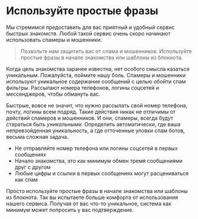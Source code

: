 # Используйте простые фразы

Мы стремимся предоставить для вас приятный и удобный сервис быстрых знакомств.
Любой такой сервис очень скоро начинают использовать спамеры и мошенники.

> Позвольте нам защитить вас от спама и мошенников.
Используйте простые фразы в начале знакомства или шаблоны из блокнота.

Когда цель знакомства заранее известна, нет особого смысла казаться уникальным.
Пожалуйста, поймите нашу боль. Спамеры и мошенники используют уникальное содержание сообщений
с целью обойти спам фильтры. Рассылают номера телефонов, логины соцсетей и мессенджеров,
чтобы обмануть вас.

Быстрые, вовсе не значит, что нужно рассылать свой номер телефона, почту, логины всем подряд.
Такие действия никак не отличимы от действий спамеров и мошенников. И они, спамеры, всегда будут стараться
быть _уникальными_. Определить автоматически, где ваша непревзойденная уникальность,
а где отточенные уловки спам ботов, весьма сложная задача.
* Не отправляйте номер телефона или логины соцсетей в первых сообщениях
* Начало знакомства, это как минимум обмен тремя сообщениями друг с другом
* Любые цифры и ссылки в первых сообщениях могут расцениваться как спам

Просто используйте простые фразы в начале знакомства или шаблоны из блокнота.
Так вы испытаете больше комфорта от использования нашего сервиса.
Получая от вас что-то уникальное, система как минимум может попросить у вас подтверждение.
